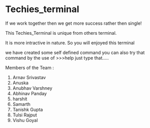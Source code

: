 # Techies_terminal
If we work together then we get more success rather then single!

This Techies_Terminal is unique from others terminal. 

It is more intractive in nature. So you will enjoyed this terminal

we have created some self defined command you can also try that command by the use of   >>>help   just type that.....

Members of the Team :

1) Arnav Srivastav
2) Anuska
3) Anubhav Varshney
4) Abhinav Panday
5) harshit
6) Samarth
7) Tanishk Gupta
8) Tulsi Rajput
9) Vishu Goyal
